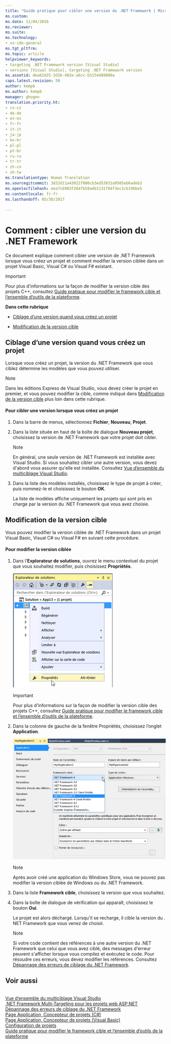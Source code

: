```yaml
---
title: "Guide pratique pour cibler une version du .NET Framework | Microsoft Docs"
ms.custom: 
ms.date: 11/04/2016
ms.reviewer: 
ms.suite: 
ms.technology:
- vs-ide-general
ms.tgt_pltfrm: 
ms.topic: article
helpviewer_keywords:
- targeting .NET Framework version [Visual Studio]
- versions [Visual Studio], targeting .NET Framework version
ms.assetid: dea62d25-3d1b-492e-a6cc-b5154489800a
caps.latest.revision: 50
author: kempb
ms.author: kempb
manager: ghogen
translation.priority.ht:
- cs-cz
- de-de
- es-es
- fr-fr
- it-it
- ja-jp
- ko-kr
- pl-pl
- pt-br
- ru-ru
- tr-tr
- zh-cn
- zh-tw
ms.translationtype: Human Translation
ms.sourcegitcommit: 3d32d11a430227800cb3ed53831a9565eb6adeb3
ms.openlocfilehash: eea7cb983f264fb58a4b1131f84f3ec1cb196be5
ms.contentlocale: fr-fr
ms.lasthandoff: 05/30/2017

---
```

# Comment : cibler une version du .NET Framework
<a id="how-to-target-a-version-of-the-net-framework" class="xliff"></a>
Ce document explique comment cibler une version de .NET Framework lorsque vous créez un projet et comment modifier la version ciblée dans un projet Visual Basic, Visual C# ou Visual F# existant.  
  
> [!IMPORTANT]
>  Pour plus d’informations sur la façon de modifier la version cible des projets C++, consultez [Guide pratique pour modifier le framework cible et l’ensemble d’outils de la plateforme](/cpp/build/how-to-modify-the-target-framework-and-platform-toolset).  
  
 **Dans cette rubrique**  
  
-   [Ciblage d’une version quand vous créez un projet](../ide/how-to-target-a-version-of-the-dotnet-framework.md#bkmk_new)  
  
-   [Modification de la version cible](../ide/how-to-target-a-version-of-the-dotnet-framework.md#bkmk_existing)  
  
##  <a name="bkmk_new"></a> Ciblage d’une version quand vous créez un projet  
 Lorsque vous créez un projet, la version du .NET Framework que vous ciblez détermine les modèles que vous pouvez utiliser.  
  
> [!NOTE]
>  Dans les éditions Express de Visual Studio, vous devez créer le projet en premier, et vous pouvez modifier la cible, comme indiqué dans [Modification de la version cible](../ide/how-to-target-a-version-of-the-dotnet-framework.md#bkmk_existing) plus loin dans cette rubrique.  
  
#### Pour cibler une version lorsque vous créez un projet
<a id="to-target-a-version-when-you-create-a-project" class="xliff"></a>  
  
1.  Dans la barre de menus, sélectionnez **Fichier**, **Nouveau**, **Projet**.  
  
2.  Dans la liste située en haut de la boîte de dialogue **Nouveau projet**, choisissez la version de .NET Framework que votre projet doit cibler.  
  
    > [!NOTE]
    >  En général, une seule version de .NET Framework est installée avec Visual Studio. Si vous souhaitez cibler une autre version, vous devez d'abord vous assurer qu'elle est installée. Consultez [Vue d’ensemble du multiciblage Visual Studio](../ide/visual-studio-multi-targeting-overview.md).  
  
3.  Dans la liste des modèles installés, choisissez le type de projet à créer, puis nommez-le et choisissez le bouton **OK**.  
  
     La liste de modèles affiche uniquement les projets qui sont pris en charge par la version du .NET Framework que vous avez choisie.  
  
##  <a name="bkmk_existing"></a> Modification de la version cible  
 Vous pouvez modifier la version ciblée de .NET Framework dans un projet Visual Basic, Visual C# ou Visual F# en suivant cette procédure.  
  
#### Pour modifier la version ciblée
<a id="to-change-the-targeted-version" class="xliff"></a>  
  
1.  Dans l’**Explorateur de solutions**, ouvrez le menu contextuel du projet que vous souhaitez modifier, puis choisissez **Propriétés**.  
  
     ![Propriétés de l’Explorateur de solutions dans Visual Studio](../ide/media/vs_slnexplorer_properties.png "vs_slnExplorer_Properties")  
  
    > [!IMPORTANT]
    >  Pour plus d’informations sur la façon de modifier la version cible des projets C++, consultez [Guide pratique pour modifier le framework cible et l’ensemble d’outils de la plateforme](/cpp/build/how-to-modify-the-target-framework-and-platform-toolset).  
  
2.  Dans la colonne de gauche de la fenêtre Propriétés, choisissez l’onglet **Application**.  
  
     ![Onglet Application de la fenêtre de propriétés de l’application Visual Studio](../ide/media/vs_slnexplorer_properties_applicationtab.png "vs_slnExplorer_Properties_ApplicationTab")  
  
    > [!NOTE]
    >  Après avoir créé une application du Windows Store, vous ne pouvez pas modifier la version ciblée de Windows ou du .NET Framework.  
  
3.  Dans la liste **Framework cible**, choisissez la version que vous souhaitez.  
  
4.  Dans la boîte de dialogue de vérification qui apparaît, choisissez le bouton **Oui**.  
  
     Le projet est alors déchargé. Lorsqu'il se recharge, il cible la version du . NET Framework que vous venez de choisir.  
  
    > [!NOTE]
    >  Si votre code contient des références à une autre version du .NET Framework que celui que vous avez ciblé, des messages d'erreur peuvent s'afficher lorsque vous compilez et exécutez le code. Pour résoudre ces erreurs, vous devez modifier les références. Consultez [Dépannage des erreurs de ciblage du .NET Framework](../msbuild/troubleshooting-dotnet-framework-targeting-errors.md).  
  
## Voir aussi
<a id="see-also" class="xliff"></a>  
 [Vue d’ensemble du multiciblage Visual Studio](../ide/visual-studio-multi-targeting-overview.md)   
 [.NET Framework Multi-Targeting pour les projets web ASP.NET](http://msdn.microsoft.com/Library/8b8145a9-62f6-4fc4-8a83-47b0487cbe76)   
 [Dépannage des erreurs de ciblage du .NET Framework](../msbuild/troubleshooting-dotnet-framework-targeting-errors.md)   
 [Page Application, Concepteur de projets (C#)](../ide/reference/application-page-project-designer-csharp.md)   
 [Page Application, Concepteur de projets (Visual Basic)](../ide/reference/application-page-project-designer-visual-basic.md)   
 [Configuration de projets](http://msdn.microsoft.com/Library/a1489abb-6294-4f8f-b71f-2cb126393526)   
 [Guide pratique pour modifier le framework cible et l’ensemble d’outils de la plateforme](/cpp/build/how-to-modify-the-target-framework-and-platform-toolset)
